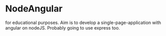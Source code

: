 # NodeAngular
for educational purposes. Aim is to develop a single-page-application with angular on nodeJS. Probably going to use express too.
